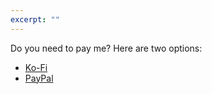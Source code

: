 ```yaml
---
excerpt: ""
---
```

Do you need to pay me? Here are two options:

- [Ko-Fi](https://ko-fi.com/zinzy)
- [PayPal](https://www.paypal.com/donate/?hosted_button_id=FSKX2SHD9PKL6)
 